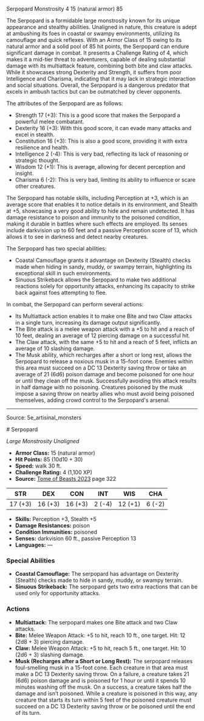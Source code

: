 <MonsterName/>Serpopard</MonsterName>
<CreatureType/>Monstrosity</CreatureType>
<CR/>4</CR>
<AC/>15 (natural armor)</AC>
<HP/>85</HP>
<summary>The Serpopard is a formidable large monstrosity known for its unique appearance and stealthy abilities. Unaligned in nature, this creature is adept at ambushing its foes in coastal or swampy environments, utilizing its camouflage and quick reflexes. With an Armor Class of 15 owing to its natural armor and a solid pool of 85 hit points, the Serpopard can endure significant damage in combat. It presents a Challenge Rating of 4, which makes it a mid-tier threat to adventurers, capable of dealing substantial damage with its multiattack feature, combining both bite and claw attacks. While it showcases strong Dexterity and Strength, it suffers from poor Intelligence and Charisma, indicating that it may lack in strategic interaction and social situations. Overall, the Serpopard is a dangerous predator that excels in ambush tactics but can be outmatched by clever opponents.</summary>

<detail>

The attributes of the Serpopard are as follows: 
- Strength 17 (+3): This is a good score that makes the Serpopard a powerful melee combatant.
- Dexterity 16 (+3): With this good score, it can evade many attacks and excel in stealth.
- Constitution 16 (+3): This is also a good score, providing it with extra resilience and health.
- Intelligence 2 (-4): This is very bad, reflecting its lack of reasoning or strategic thought.
- Wisdom 12 (+1): This is average, allowing for decent perception and insight.
- Charisma 6 (-2): This is very bad, limiting its ability to influence or scare other creatures.

The Serpopard has notable skills, including Perception at +3, which is an average score that enables it to notice details in its environment, and Stealth at +5, showcasing a very good ability to hide and remain undetected. It has damage resistance to poison and immunity to the poisoned condition, making it durable in battles where such effects are employed. Its senses include darkvision up to 60 feet and a passive Perception score of 13, which allows it to see in darkness and detect nearby creatures.

The Serpopard has two special abilities:
- Coastal Camouflage grants it advantage on Dexterity (Stealth) checks made when hiding in sandy, muddy, or swampy terrain, highlighting its exceptional skill in such environments.
- Sinuous Strikeback allows the Serpopard to make two additional reactions solely for opportunity attacks, enhancing its capacity to strike back against foes attempting to flee.

In combat, the Serpopard can perform several actions:
- Its Multiattack action enables it to make one Bite and two Claw attacks in a single turn, increasing its damage output significantly.
- The Bite attack is a melee weapon attack with a +5 to hit and a reach of 10 feet, dealing an average of 12 piercing damage on a successful hit.
- The Claw attack, with the same +5 to hit and a reach of 5 feet, inflicts an average of 10 slashing damage.
- The Musk ability, which recharges after a short or long rest, allows the Serpopard to release a noxious musk in a 15-foot cone. Enemies within this area must succeed on a DC 13 Dexterity saving throw or take an average of 21 (6d6) poison damage and become poisoned for one hour or until they clean off the musk. Successfully avoiding this attack results in half damage with no poisoning. Creatures poisoned by the musk impose a saving throw on nearby allies who must avoid being poisoned themselves, adding crowd control to the Serpopard's arsenal.</detail>



---

Source: 5e_artisinal_monsters

<statblock>
# Serpopard

*Large* *Monstrosity* *Unaligned*

- **Armor Class:** 15 (natural armor)
- **Hit Points:** 85 (10d10 + 30)
- **Speed:** walk 30 ft.
- **Challenge Rating:** 4 (1,100 XP)
- **Source:** [Tome of Beasts 2023](https://koboldpress.com/kpstore/product/tome-of-beasts-1-2023-edition/) page 322

| STR | DEX | CON | INT | WIS | CHA |
| --- | --- | --- | --- | --- | --- |
| 17 (+3) | 16 (+3) | 16 (+3) | 2 (-4) | 12 (+1) | 6 (-2) |

- **Skills:** Perception +3, Stealth +5
- **Damage Resistances:** poison
- **Condition Immunities:** poisoned
- **Senses:** darkvision 60 ft., passive Perception 13
- **Languages:** —

### Special Abilities

- **Coastal Camouflage:** The serpopard has advantage on Dexterity (Stealth) checks made to hide in sandy, muddy, or swampy terrain.
- **Sinuous Strikeback:** The serpopard gets two extra reactions that can be used only for opportunity attacks.

### Actions

- **Multiattack:** The serpopard makes one Bite attack and two Claw attacks.
- **Bite:** Melee Weapon Attack: +5 to hit, reach 10 ft., one target. Hit: 12 (2d8 + 3) piercing damage.
- **Claw:** Melee Weapon Attack: +5 to hit, reach 5 ft., one target. Hit: 10 (2d6 + 3) slashing damage.
- **Musk (Recharges after a Short or Long Rest):** The serpopard releases foul-smelling musk in a 15-foot cone. Each creature in that area must make a DC 13 Dexterity saving throw. On a failure, a creature takes 21 (6d6) poison damage and is poisoned for 1 hour or until it spends 10 minutes washing off the musk. On a success, a creature takes half the damage and isn’t poisoned. While a creature is poisoned in this way, any creature that starts its turn within 5 feet of the poisoned creature must succeed on a DC 13 Dexterity saving throw or be poisoned until the end of its turn.
</statblock>



